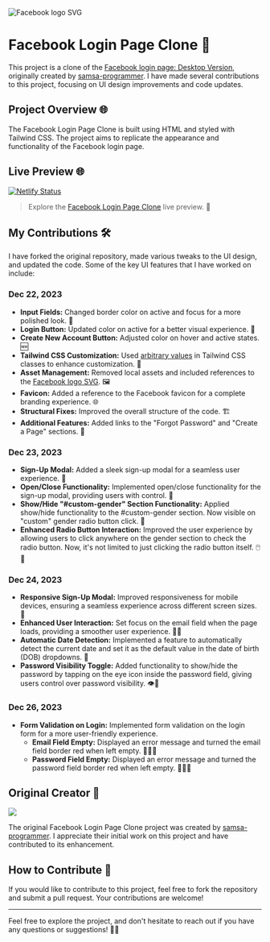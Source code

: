 ![Facebook logo SVG](https://static.xx.fbcdn.net/rsrc.php/y1/r/4lCu2zih0ca.svg)
# Facebook Login Page Clone 🚀
This project is a clone of the [Facebook login page: Desktop Version](https://www.facebook.com/), originally created by [samsa-programmer](https://github.com/samsa-programmer). I have made several contributions to this project, focusing on UI design improvements and code updates.

## Project Overview 🌐

The Facebook Login Page Clone is built using HTML and styled with Tailwind CSS. The project aims to replicate the appearance and functionality of the Facebook login page.

## Live Preview 🌐
[![Netlify Status](https://api.netlify.com/api/v1/badges/119ff49d-053e-4c53-871f-56feb39d6e75/deploy-status)](https://app.netlify.com/sites/alok-sci-fb-clone/deploys)

> Explore the [Facebook Login Page Clone](https://alok-sci-fb-clone.netlify.app/) live preview. 🚀

## My Contributions 🛠️

I have forked the original repository, made various tweaks to the UI design, and updated the code. Some of the key UI features that I have worked on include:

### Dec 22, 2023

- **Input Fields:** Changed border color on active and focus for a more polished look. 🎨
- **Login Button:** Updated color on active for a better visual experience. 🌈
- **Create New Account Button:** Adjusted color on hover and active states. 🆕
- **Tailwind CSS Customization:** Used [arbitrary values](https://tailwindcss.com/docs/adding-custom-styles#using-arbitrary-values) in Tailwind CSS classes to enhance customization. 🚧
- **Asset Management:** Removed local assets and included references to the [Facebook logo SVG](https://static.xx.fbcdn.net/rsrc.php/y1/r/4lCu2zih0ca.svg). 🖼️
- **Favicon:** Added a reference to the Facebook favicon for a complete branding experience. 🌐
- **Structural Fixes:** Improved the overall structure of the code. 🏗️
- **Additional Features:** Added links to the "Forgot Password" and "Create a Page" sections. 🔗

### Dec 23, 2023

- **Sign-Up Modal:** Added a sleek sign-up modal for a seamless user experience. 🌟
- **Open/Close Functionality:** Implemented open/close functionality for the sign-up modal, providing users with control. 🔄
- **Show/Hide "#custom-gender" Section Functionality:** Applied show/hide functionality to the #custom-gender section. Now visible on "custom" gender radio button click. 👥
- **Enhanced Radio Button Interaction:** Improved the user experience by allowing users to click anywhere on the gender section to check the radio button. Now, it's not limited to just clicking the radio button itself. 🖱️👥
  
### Dec 24, 2023

- **Responsive Sign-Up Modal:** Improved responsiveness for mobile devices, ensuring a seamless experience across different screen sizes. 📱
- **Enhanced User Interaction:** Set focus on the email field when the page loads, providing a smoother user experience. 📧👀
- **Automatic Date Detection:** Implemented a feature to automatically detect the current date and set it as the default value in the date of birth (DOB) dropdowns. 📅
- **Password Visibility Toggle:** Added functionality to show/hide the password by tapping on the eye icon inside the password field, giving users control over password visibility. 👁️🔐

### Dec 26, 2023

- **Form Validation on Login:** Implemented form validation on the login form for a more user-friendly experience.
  - **Email Field Empty:** Displayed an error message and turned the email field border red when left empty. 🚫📧🔴
  - **Password Field Empty:** Displayed an error message and turned the password field border red when left empty. 🚫🔐🔴


## Original Creator 👏
![](https://avatars.githubusercontent.com/u/115573200?v=4)

The original Facebook Login Page Clone project was created by [samsa-programmer](https://github.com/samsa-programmer). I appreciate their initial work on this project and have contributed to its enhancement.

## How to Contribute 🤝

If you would like to contribute to this project, feel free to fork the repository and submit a pull request. Your contributions are welcome!

---

Feel free to explore the project, and don't hesitate to reach out if you have any questions or suggestions! 🚀✨
